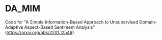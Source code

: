 # DA_MIM

Code for "A Simple Information-Based Approach to Unsupervised Domain-Adaptive Aspect-Based Sentiment Analysis" (https://arxiv.org/abs/2201.12549)
